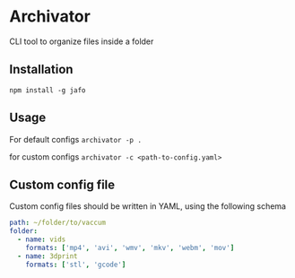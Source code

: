 # Archivator
CLI tool to organize files inside a folder

## Installation

`npm install -g jafo` 

## Usage

For default configs
`archivator -p .`

for custom configs
`archivator -c <path-to-config.yaml>`

## Custom config file

Custom config files should be written in YAML, using the following schema

```yaml
path: ~/folder/to/vaccum
folder:
  - name: vids
    formats: ['mp4', 'avi', 'wmv', 'mkv', 'webm', 'mov']
  - name: 3dprint
    formats: ['stl', 'gcode']
``` 